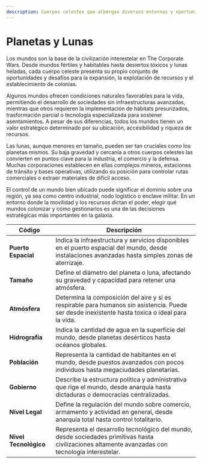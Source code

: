 ```yaml
---
description: Cuerpos celestes que albergan diversos entornos y oportunidades.
---
```


# Planetas y Lunas

Los mundos son la base de la civilización interestelar en The Corporate Wars. Desde mundos fértiles y habitables hasta desiertos tóxicos y lunas heladas, cada cuerpo celeste presenta su propio conjunto de oportunidades y desafíos para la expansión, la explotación de recursos y el establecimiento de colonias.

Algunos mundos ofrecen condiciones naturales favorables para la vida, permitiendo el desarrollo de sociedades sin infraestructuras avanzadas, mientras que otros requieren la implementación de hábitats presurizados, trasformación parcial o tecnología especializada para sostener asentamientos. A pesar de sus diferencias, todos los mundos tienen un valor estratégico determinado por su ubicación, accesibilidad y riqueza de recursos.

Las lunas, aunque menores en tamaño, pueden ser tan cruciales como los planetas mismos. Su baja gravedad y cercanía a otros cuerpos celestes las convierten en puntos clave para la industria, el comercio y la defensa. Muchas corporaciones establecen en ellas complejos mineros, estaciones de tránsito y bases operativas, utilizando su posición para controlar rutas comerciales o extraer materiales de difícil acceso.

El control de un mundo bien ubicado puede significar el dominio sobre una región, ya sea como centro industrial, nodo logístico o enclave militar. En un entorno donde la movilidad y los recursos dictan el poder, elegir qué mundos colonizar y cómo gestionarlos es una de las decisiones estratégicas más importantes en la galaxia.

| **Código**            | **Descripción**                                                                                                                                     |
| --------------------- | --------------------------------------------------------------------------------------------------------------------------------------------------- |
| **Puerto Espacial**   | Indica la infraestructura y servicios disponibles en el puerto espacial del mundo, desde instalaciones avanzadas hasta simples zonas de aterrizaje. |
| **Tamaño**            | Define el diámetro del planeta o luna, afectando su gravedad y capacidad para retener una atmósfera.                                                |
| **Atmósfera**         | Determina la composición del aire y si es respirable para humanos sin asistencia. Puede ser desde inexistente hasta toxica o ideal para la vida.    |
| **Hidrografía**       | Indica la cantidad de agua en la superficie del mundo, desde planetas desérticos hasta océanos globales.                                            |
| **Población**         | Representa la cantidad de habitantes en el mundo, desde puestos avanzados con pocos individuos hasta megaciudades planetarias.                      |
| **Gobierno**          | Describe la estructura política y administrativa que rige el mundo, desde anarquía hasta dictaduras o democracias centralizadas.                    |
| **Nivel Legal**       | Define la regulación del mundo sobre comercio, armamento y actividad en general, desde anarquía total hasta control totalitario.                    |
| **Nivel Tecnológico** | Representa el desarrollo tecnológico del mundo, desde sociedades primitivas hasta civilizaciones altamente avanzadas con tecnología interestelar.   |
